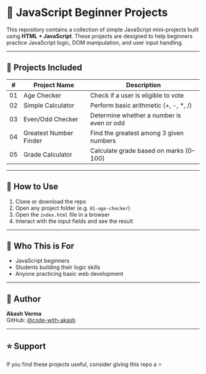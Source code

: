 # 🚀 JavaScript Beginner Projects

This repository contains a collection of simple JavaScript mini-projects built using **HTML + JavaScript**. These projects are designed to help beginners practice JavaScript logic, DOM manipulation, and user input handling.

---

## 📁 Projects Included

| #   | Project Name           | Description                                |
|-----|------------------------|--------------------------------------------|
| 01  | Age Checker            | Check if a user is eligible to vote        |
| 02  | Simple Calculator      | Perform basic arithmetic (+, -, *, /)      |
| 03  | Even/Odd Checker       | Determine whether a number is even or odd  |
| 04  | Greatest Number Finder | Find the greatest among 3 given numbers    |
| 05  | Grade Calculator       | Calculate grade based on marks (0–100)  |

---

## 📌 How to Use

1. Clone or download the repo
2. Open any project folder (e.g. `01-age-checker`)
3. Open the `index.html` file in a browser
4. Interact with the input fields and see the result

---

## 🧠 Who This is For

- JavaScript beginners
- Students building their logic skills
- Anyone practicing basic web development

---

## 📢 Author

**Akash Verma**  
GitHub: [@code-with-akash](https://github.com/code-with-akash)

---

## ⭐️ Support

If you find these projects useful, consider giving this repo a ⭐️

